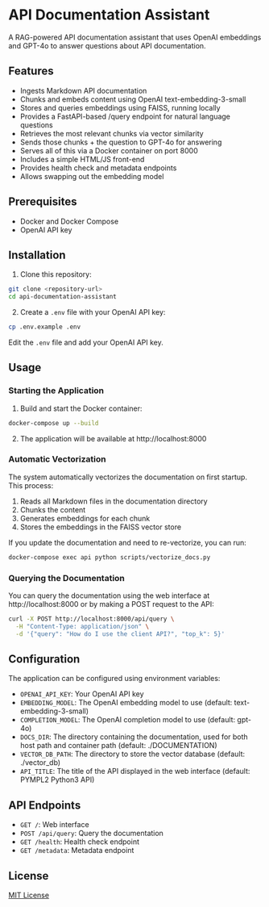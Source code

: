# API Documentation Assistant

A RAG-powered API documentation assistant that uses OpenAI embeddings and GPT-4o to answer questions about API documentation.

## Features

- Ingests Markdown API documentation
- Chunks and embeds content using OpenAI text-embedding-3-small
- Stores and queries embeddings using FAISS, running locally
- Provides a FastAPI-based /query endpoint for natural language questions
- Retrieves the most relevant chunks via vector similarity
- Sends those chunks + the question to GPT-4o for answering
- Serves all of this via a Docker container on port 8000
- Includes a simple HTML/JS front-end
- Provides health check and metadata endpoints
- Allows swapping out the embedding model

## Prerequisites

- Docker and Docker Compose
- OpenAI API key

## Installation

1. Clone this repository:

```bash
git clone <repository-url>
cd api-documentation-assistant
```

2. Create a `.env` file with your OpenAI API key:

```bash
cp .env.example .env
```

Edit the `.env` file and add your OpenAI API key.

## Usage

### Starting the Application

1. Build and start the Docker container:

```bash
docker-compose up --build
```

2. The application will be available at http://localhost:8000

### Automatic Vectorization

The system automatically vectorizes the documentation on first startup. This process:
1. Reads all Markdown files in the documentation directory
2. Chunks the content
3. Generates embeddings for each chunk
4. Stores the embeddings in the FAISS vector store

If you update the documentation and need to re-vectorize, you can run:

```bash
docker-compose exec api python scripts/vectorize_docs.py
```

### Querying the Documentation

You can query the documentation using the web interface at http://localhost:8000 or by making a POST request to the API:

```bash
curl -X POST http://localhost:8000/api/query \
  -H "Content-Type: application/json" \
  -d '{"query": "How do I use the client API?", "top_k": 5}'
```

## Configuration

The application can be configured using environment variables:

- `OPENAI_API_KEY`: Your OpenAI API key
- `EMBEDDING_MODEL`: The OpenAI embedding model to use (default: text-embedding-3-small)
- `COMPLETION_MODEL`: The OpenAI completion model to use (default: gpt-4o)
- `DOCS_DIR`: The directory containing the documentation, used for both host path and container path (default: ./DOCUMENTATION)
- `VECTOR_DB_PATH`: The directory to store the vector database (default: ./vector_db)
- `API_TITLE`: The title of the API displayed in the web interface (default: PYMPL2 Python3 API)

## API Endpoints

- `GET /`: Web interface
- `POST /api/query`: Query the documentation
- `GET /health`: Health check endpoint
- `GET /metadata`: Metadata endpoint

## License

[MIT License](LICENSE)